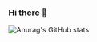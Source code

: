### Hi there 👋


<!--
**KimJeHee/KimJeHee** is a ✨ _special_ ✨ repository because its `README.md` (this file) appears on your GitHub profile.

Here are some ideas to get you started:

- 🔭 I’m currently working on ...
- 🌱 I’m currently learning ...
- 👯 I’m looking to collaborate on ...
- 🤔 I’m looking for help with ...
- 💬 Ask me about ...
- 📫 How to reach me: ...
- 😄 Pronouns: ...
- ⚡ Fun fact: ...

-->



![Anurag's GitHub stats](https://github-readme-stats.vercel.app/api?username=anuraghazra&show_icons=true&theme=radical)
